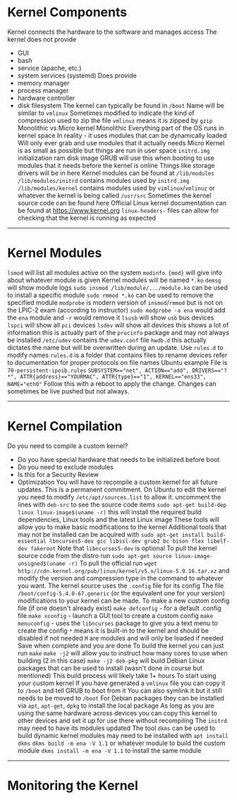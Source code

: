 # Kernel Components

Kernel connects the hardware to the software and manages access
The kernel does not provide
- GUI
- bash
- service (apache, etc.)
- system services (systemd)
Does provide
- memory manager
- process manager
- hardware controller
- disk filesystem
The kernel can typically be found in `/boot`
	Name will be similar to `vmlinux`
	Sometimes modified to indicate the kind of compression used to zip the file
		`vmlinuz` means it is zipped by `gzip`
Monolithic vs Micro kernel
	Monolithic
		Everything part of the OS runs in kernel space
		In reality - it uses modules that can be dynamically loaded
		Will only ever grab and use modules that it actually needs
	Micro
		Kernel is as small as possible but things are run in user space
`initrd.img`
	initialization ram disk image
	GRUB will use this when booting to use modules that it needs before the kernel is online
	Things like storage drivers will be in here
Kernel modules can be found at `/lib/modules`
	`/lib/modules/initrd` contains modules used by `initrd.img`
	`/lib/modules/kernel` contains modules used by `vimlinux`/`vmlinuz` or whatever the kernel is being called
`/usr/src`
	Sometimes the kernel source code can be found here
	Official Linux kernel documentation can be found at https://www.kernel.org
	`linux-headers-` files can allow for checking that the kernel is running as expected

---
# Kernel Modules

`lsmod` will list all modules active on the system
`modinfo {mod}` will give info about whatever module is given
Kernel modules will be named `*.ko`
`demsg` will show module logs
`sudo insmod /lib/module/.../module.ko` can be used to install a specific module
`sudo rmmod *.ko` can be used to remove the specified module
`modprobe` is modern version of `insmod`/`rmmod` but is not on the LPIC-2 exam (according to instructor)
	`sudo modprobe -a ena` would add the `ena` module and `-r` would remove it
`lsusb` will show `usb` bus devices
`lspci` will show all `pci` devices
`lsdev` will show all devices
	this shows a lot of information 
	this is actually part of the `procinfo` package and may not always be installed
`/etc/udev` contains the `udev.conf` file
	`hwdb.d` this actually dictates the name but will be overwritten during an update. Use `rules.d` to modify names
	`rules.d` is a folder that contains files to rename devices
		refer to documentation for proper protocols on file names
		Ubuntu example
		File is `70-persistent-ipoib.rules`
			```SUBSYSTEM=="net", ACTION=="add", DRIVERS=="?*", ATTR{address}=="YOURMAC", ATTR{type}=="1", KERNEL=="ens33", NAME="eth0"```
		Follow this with a reboot to apply the change. Changes can sometimes be live pushed but not always.

---
# Kernel Compilation

Do you need to compile a custom kernel?
- Do you have special hardware that needs to be initialized before boot
- Do you need to exclude modules
- Is this for a Security Review
- Optimization
You will have to recompile a custom kernel for all future updates. This is a permanent commitment.
On Ubuntu to edit the kernel you need to modify `/etc/apt/sources.list` to allow it.
	uncomment the lines with `deb-src` to see the source code items
`sudo apt-get build-dep linux linux-image$(uname -r)` this will install the required build dependencies, Linux tools and the latest Linux image
These tools will allow you to make basic modifications to the kernel
Additional tools that may not be installed can be acquired with
	`sudo apt-get install build-essential lbncurses5-dev gcc libssl-dev grub2 bc bison flex libelf-dev fakeroot`
	Note that `libncurses5-dev` is optional
To pull the kernel source code from the distro run `sudo apt-get source linux-image-unsigned$(uname -r)`
To pull the official run `wget http://cdn.kernel.org/pub/linux/kernel/v5.x/linux-5.9.16.tar.xz` and modify the version and compression type in the command to whatever you want.
The kernel source uses the `.config` file for its config
    The file `/boot/config-5.4.0-67.generic` (or the equivalent one for your version) modifications to your kernel can be made.
    To make a new custom config file (if one doesn't already exist)
        `make defconfig` - for a default .config file
        `make xconfig` - launch a GUI tool to create a custom config
        `make menuconfig` - uses the `libncurses` package to give you a text menu to create the config
            `*` means it is built-in to the kernel and should be disabled if not needed
            `M` are modules and will only be loaded if needed
            Save when complete and you are done
To build the kernel you can just run `make`
    `make -j2` will allow you to instruct how many cores to use when building (2 in this case)
    `make -j2 deb-pkg` will build Debian Linux packages that can be used to install (wasn't done in course but mentioned)
    This build process will likely take 1+ hours
To start using your custom kernel
    If you have generated a `vmlinux` file you can copy it to `/boot` and tell GRUB to boot from it
        You can also symlink it but it still needs to be moved to `/boot`
    For Debian packages they can be installed via `apt`, `apt-get`, `dpkg` to install the local package
As long as you are using the same hardware across devices you can copy this kernel to other devices and set it up for use there without recompiling
The `initrd` may need to have its modules updated
The tool `dkms` can be used to build dynamic kernel modules
    may need to be installed with `apt install dkms`
    `dkms build -m ena -V 1.1` or whatever module to build the custom module
    `dkms install -m ena -V 1.1` to install the same module

---
# Monitoring the Kernel

